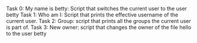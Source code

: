 Task 0: My name is betty: Script that switches the current user to the user betty
Task 1: Who am I: Script that prints the effective username of the current user.
Task 2: Group: script that prints all the groups the current user is part of.
Task 3: New owner: script that changes the owner of the file hello to the user betty

